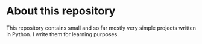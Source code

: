 # About this repository

This repository contains small and so far mostly very simple projects written in Python. I write them for learning purposes. 
